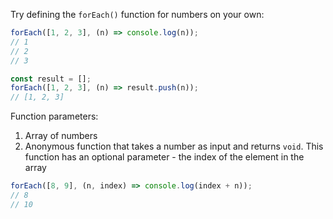 
Try defining the `forEach()` function for numbers on your own:

```typescript
forEach([1, 2, 3], (n) => console.log(n));
// 1
// 2
// 3

const result = [];
forEach([1, 2, 3], (n) => result.push(n));
// [1, 2, 3]
```

Function parameters:

1. Array of numbers
2. Anonymous function that takes a number as input and returns `void`. This function has an optional parameter - the index of the element in the array

```typescript
forEach([8, 9], (n, index) => console.log(index + n));
// 8
// 10
```

